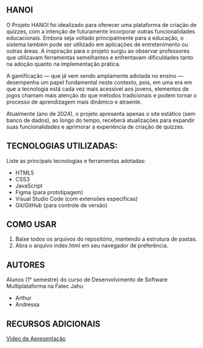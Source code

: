 ## HANOI

O Projeto HANOI foi idealizado para oferecer uma plataforma de criação de quizzes, com a intenção de futuramente incorporar outras funcionalidades educacionais. Embora seja voltado principalmente para a educação, o sistema também pode ser utilizado em aplicações de entretenimento ou outras áreas. A inspiração para o projeto surgiu ao observar professores que utilizavam ferramentas semelhantes e enfrentavam dificuldades tanto na adoção quanto na implementação prática.

A gamificação — que já vem sendo amplamente adotada no ensino — desempenha um papel fundamental neste contexto, pois, em uma era em que a tecnologia está cada vez mais acessível aos jovens, elementos de jogos chamam mais atenção do que métodos tradicionais e podem tornar o processo de aprendizagem mais dinâmico e atraente.

Atualmente (ano de 2024), o projeto apresenta apenas o site estático (sem banco de dados), ao longo do tempo, receberá atualizações para expandir suas funcionalidades e aprimorar a experiência de criação de quizzes.

## TECNOLOGIAS UTILIZADAS:

Liste as principais tecnologias e ferramentas adotadas:

- HTML5
- CSS3
- JavaScript
- Figma (para prototipagem)
- Visual Studio Code (com extensões específicas)
- Git/GitHub (para controle de versão)

## COMO USAR

1. Baixe todos os arquivos do repositório, mantendo a estrutura de pastas.
2. Abra o arquivo index.html em seu navegador de preferência.

## AUTORES

Alunos (1° semestre) do curso de Desenvolvimento de Software Multiplataforma na Fatec Jahu
- Arthur
- Andressa

## RECURSOS ADICIONAIS

[Video de Apresentação](https://youtu.be/hGLN1yn8l4I?si=tAz7ZYVqrDSSZYiU)
